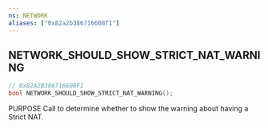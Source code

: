 ```yaml
---
ns: NETWORK
aliases: ["0x82a2b386716608f1"]
---
```

## NETWORK_SHOULD_SHOW_STRICT_NAT_WARNING

```c
// 0x82A2B386716608F1
bool NETWORK_SHOULD_SHOW_STRICT_NAT_WARNING();
```

PURPOSE Call to determine whether to show the warning about having a Strict NAT.

